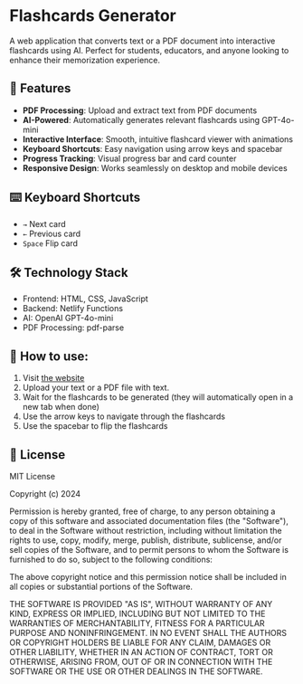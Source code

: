 # Flashcards Generator

A web application that converts text or a PDF document into interactive flashcards using AI. Perfect for students, educators, and anyone looking to enhance their memorization experience.

## 🚀 Features

- **PDF Processing**: Upload and extract text from PDF documents
- **AI-Powered**: Automatically generates relevant flashcards using GPT-4o-mini
- **Interactive Interface**: Smooth, intuitive flashcard viewer with animations
- **Keyboard Shortcuts**: Easy navigation using arrow keys and spacebar
- **Progress Tracking**: Visual progress bar and card counter
- **Responsive Design**: Works seamlessly on desktop and mobile devices

## ⌨️ Keyboard Shortcuts

- `→` Next card
- `←` Previous card
- `Space` Flip card

## 🛠️ Technology Stack

- Frontend: HTML, CSS, JavaScript
- Backend: Netlify Functions
- AI: OpenAI GPT-4o-mini
- PDF Processing: pdf-parse

## 🔧 How to use:

1. Visit [the website](https://flashcard-generator-webapp.netlify.app/)
2. Upload your text or a PDF file with text.
3. Wait for the flashcards to be generated (they will automatically open in a new tab when done)
4. Use the arrow keys to navigate through the flashcards
5. Use the spacebar to flip the flashcards

## 📜 License

MIT License

Copyright (c) 2024

Permission is hereby granted, free of charge, to any person obtaining a copy
of this software and associated documentation files (the "Software"), to deal
in the Software without restriction, including without limitation the rights
to use, copy, modify, merge, publish, distribute, sublicense, and/or sell
copies of the Software, and to permit persons to whom the Software is
furnished to do so, subject to the following conditions:

The above copyright notice and this permission notice shall be included in all
copies or substantial portions of the Software.

THE SOFTWARE IS PROVIDED "AS IS", WITHOUT WARRANTY OF ANY KIND, EXPRESS OR
IMPLIED, INCLUDING BUT NOT LIMITED TO THE WARRANTIES OF MERCHANTABILITY,
FITNESS FOR A PARTICULAR PURPOSE AND NONINFRINGEMENT. IN NO EVENT SHALL THE
AUTHORS OR COPYRIGHT HOLDERS BE LIABLE FOR ANY CLAIM, DAMAGES OR OTHER
LIABILITY, WHETHER IN AN ACTION OF CONTRACT, TORT OR OTHERWISE, ARISING FROM,
OUT OF OR IN CONNECTION WITH THE SOFTWARE OR THE USE OR OTHER DEALINGS IN THE
SOFTWARE.
